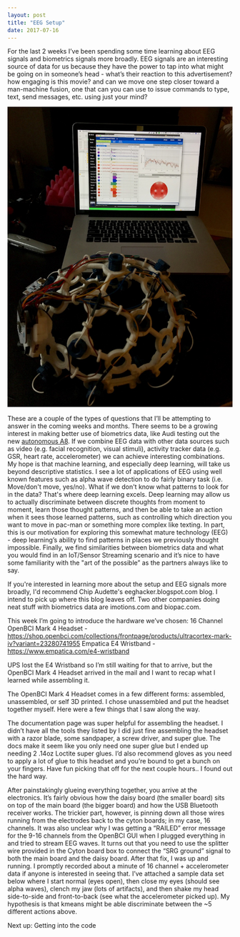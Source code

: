 ```yaml
---
layout: post
title: "EEG Setup"
date: 2017-07-16
---
```


For the last 2 weeks I’ve been spending some time learning about EEG signals and biometrics signals more broadly. EEG signals are an interesting source of data for us because they have the power to tap into what might be going on in someone’s head - what’s their reaction to this advertisement? how engaging is this movie? and can we move one step closer toward a man-machine fusion, one that can you can use to issue commands to type, text, send messages, etc. using just your mind?

<div style="text-align:center" ><img src="/assets/complete_setup.jpg"></div>

These are a couple of the types of questions that I’ll be attempting to answer in the coming weeks and months. There seems to be a growing interest in making better use of biometrics data, like Audi testing out the new <a href="https://www.engadget.com/2017/07/13/audi-millenials-self-driving-boredom/" target="_blank">autonomous A8</a>. If we combine EEG data with other data sources such as video (e.g. facial recognition, visual stimuli), activity tracker data (e.g. GSR, heart rate, accelerometer) we can achieve interesting combinations. My hope is that machine learning, and especially deep learning, will take us beyond descriptive statistics. I see a lot of applications of EEG using well known features such as alpha wave detection to do fairly binary task (i.e. Move/don't move, yes/no). What if we don't know what patterns to look for in the data? That's where deep learning excels. Deep learning may allow us to actually discriminate between discrete thoughts from moment to moment, learn those thought patterns, and then be able to take an action when it sees those learned patterns, such as controlling which direction you want to move in pac-man or something more complex like texting. In part, this is our motivation for exploring this somewhat mature technology (EEG) - deep learning’s ability to find patterns in places we previously thought impossible.  Finally, we find similarities between biometrics data and what you would find in an IoT/Sensor Streaming scenario and it’s nice to have some familiarity with the "art of the possible” as the partners always like to say.

If you're interested in learning more about the setup and EEG signals more broadly, I'd recommend Chip Audette's eeghacker.blogspot.com blog. I intend to pick up where this blog leaves off. Two other companies doing neat stuff with biometrics data are imotions.com and biopac.com.

This week I’m going to introduce the hardware we’ve chosen:
16 Channel OpenBCI Mark 4 Headset - https://shop.openbci.com/collections/frontpage/products/ultracortex-mark-iv?variant=23280741955
Empatica E4 Wristband - https://www.empatica.com/e4-wristband

UPS lost the E4 Wristband so I’m still waiting for that to arrive, but the OpenBCI Mark 4 Headset arrived in the mail and I want to recap what I learned while assembling it.

The OpenBCI Mark 4 Headset comes in a few different forms: assembled, unassembled, or self 3D printed. I chose unassembled and put the headset together myself. Here were a few things that I saw along the way.

The documentation page was super helpful for assembling the headset. I didn’t have all the tools they listed by I did just fine assembling the headset with a razor blade, some sandpaper, a screw driver, and super glue. The docs make it seem like you only need one super glue but I ended up needing 2 .14oz Loctite super glues. I’d also recommend gloves as you need to apply a lot of glue to this headset and you’re bound to get a bunch on your fingers. Have fun picking that off for the next couple hours.. I found out the hard way.

After painstakingly glueing everything together, you arrive at the electronics. It’s fairly obvious how the daisy board (the smaller board) sits on top of the main board (the bigger board) and how the USB Bluetooth receiver works. The trickier part, however, is pinning down all those wires running from the electrodes back to the cyton boards; in my case, 16 channels. It was also unclear why I was getting a “RAILED” error message for the 9-16 channels from the OpenBCI GUI when I plugged everything in and tried to stream EEG waves. It turns out that you need to use the splitter wire provided in the Cyton board box to connect the “SRG ground” signal to both the main board and the daisy board. After that fix, I was up and running. I promptly recorded about a minute of 16 channel + accelerometer data if anyone is interested in seeing that. I’ve attached a sample data set below where I start normal (eyes open), then close my eyes (should see alpha waves), clench my jaw (lots of artifacts), and then shake my head side-to-side and front-to-back (see what the accelerometer picked up). My hypothesis is that kmeans might be able discriminate between the ~5 different actions above.

Next up: Getting into the code
